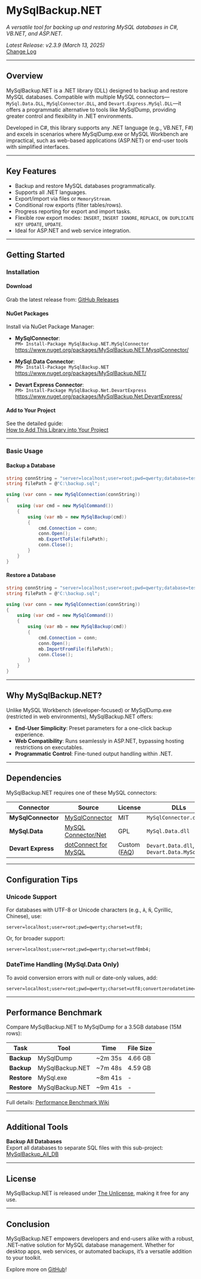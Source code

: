 # MySqlBackup.NET

*A versatile tool for backing up and restoring MySQL databases in C#, VB.NET, and ASP.NET.*

*Latest Release: v2.3.9 (March 13, 2025)*  
[Change Log](https://github.com/MySqlBackupNET/MySqlBackup.Net/wiki/Change-Log)

---

## Overview

MySqlBackup.NET is a .NET library (DLL) designed to backup and restore MySQL databases. Compatible with multiple MySQL connectors—`MySql.Data.DLL`, `MySqlConnector.DLL`, and `Devart.Express.MySql.DLL`—it offers a programmatic alternative to tools like MySqlDump, providing greater control and flexibility in .NET environments.

Developed in C#, this library supports any .NET language (e.g., VB.NET, F#) and excels in scenarios where MySqlDump.exe or MySQL Workbench are impractical, such as web-based applications (ASP.NET) or end-user tools with simplified interfaces.

---

## Key Features

- Backup and restore MySQL databases programmatically.
- Supports all .NET languages.
- Export/import via files or `MemoryStream`.
- Conditional row exports (filter tables/rows).
- Progress reporting for export and import tasks.
- Flexible row export modes: `INSERT`, `INSERT IGNORE`, `REPLACE`, `ON DUPLICATE KEY UPDATE`, `UPDATE`.
- Ideal for ASP.NET and web service integration.

---

## Getting Started

### Installation

#### Download
Grab the latest release from: [GitHub Releases](https://github.com/MySqlBackupNET/MySqlBackup.Net/releases)

#### NuGet Packages
Install via NuGet Package Manager:

- **MySqlConnector**:  
  `PM> Install-Package MySqlBackup.NET.MySqlConnector`  
  https://www.nuget.org/packages/MySqlBackup.NET.MysqlConnector/
  
- **MySql.Data Connector**:  
  `PM> Install-Package MySqlBackup.NET`  
  https://www.nuget.org/packages/MySqlBackup.NET/

- **Devart Express Connector**:  
  `PM> Install-Package MySqlBackup.Net.DevartExpress`  
  https://www.nuget.org/packages/MySqlBackup.Net.DevartExpress/

#### Add to Your Project
See the detailed guide:  
[How to Add This Library into Your Project](https://github.com/MySqlBackupNET/MySqlBackup.Net/wiki/How-to-Add-This-Library-into-Your-Project)

---

### Basic Usage

#### Backup a Database
```csharp
string connString = "server=localhost;user=root;pwd=qwerty;database=test;";
string filePath = @"C:\backup.sql";

using (var conn = new MySqlConnection(connString))
{
    using (var cmd = new MySqlCommand())
    {
        using (var mb = new MySqlBackup(cmd))
        {
            cmd.Connection = conn;
            conn.Open();
            mb.ExportToFile(filePath);
            conn.Close();
        }
    }
}
```

#### Restore a Database
```csharp
string connString = "server=localhost;user=root;pwd=qwerty;database=test;";
string filePath = @"C:\backup.sql";

using (var conn = new MySqlConnection(connString))
{
    using (var cmd = new MySqlCommand())
    {
        using (var mb = new MySqlBackup(cmd))
        {
            cmd.Connection = conn;
            conn.Open();
            mb.ImportFromFile(filePath);
            conn.Close();
        }
    }
}
```

---

## Why MySqlBackup.NET?

Unlike MySQL Workbench (developer-focused) or MySqlDump.exe (restricted in web environments), MySqlBackup.NET offers:

- **End-User Simplicity**: Preset parameters for a one-click backup experience.
- **Web Compatibility**: Runs seamlessly in ASP.NET, bypassing hosting restrictions on executables.
- **Programmatic Control**: Fine-tuned output handling within .NET.

---

## Dependencies

MySqlBackup.NET requires one of these MySQL connectors:

| Connector             | Source                                      | License       | DLLs                     |
|-----------------------|---------------------------------------------|---------------|--------------------------|
| **MySqlConnector**    | [MySqlConnector](https://mysqlconnector.net/) | MIT           | `MySqlConnector.dll`     |
| **MySql.Data**        | [MySQL Connector/Net](http://www.mysql.com/downloads/connector/net/) | GPL           | `MySql.Data.dll`         |
| **Devart Express**    | [dotConnect for MySQL](https://www.devart.com/dotconnect/mysql/)     | Custom ([FAQ](https://www.devart.com/dotconnect/mysql/licensing-faq.html)) | `Devart.Data.dll`, `Devart.Data.MySql.dll` |


---

## Configuration Tips

### Unicode Support
For databases with UTF-8 or Unicode characters (e.g., `À`, `Ñ`, Cyrillic, Chinese), use:
```
server=localhost;user=root;pwd=qwerty;charset=utf8;
```
Or, for broader support:
```
server=localhost;user=root;pwd=qwerty;charset=utf8mb4;
```

### DateTime Handling (MySql.Data Only)
To avoid conversion errors with null or date-only values, add:
```
server=localhost;user=root;pwd=qwerty;charset=utf8;convertzerodatetime=true;
```

---

## Performance Benchmark

Compare MySqlBackup.NET to MySqlDump for a 3.5GB database (15M rows):

| Task         | Tool              | Time    | File Size      |
|--------------|-------------------|---------|----------------|
| **Backup**   | MySqlDump         | ~2m 35s | 4.66 GB        |
| **Backup**   | MySqlBackup.NET   | ~7m 48s | 4.59 GB        |
| **Restore**  | MySql.exe         | ~8m 41s | -              |
| **Restore**  | MySqlBackup.NET   | ~9m 41s | -              |

Full details: [Performance Benchmark Wiki](https://github.com/MySqlBackupNET/MySqlBackup.Net/wiki/Performance-Benchmark-(MySqlDump-vs-MySqlBackup.NET))

---

## Additional Tools

**Backup All Databases**  
Export all databases to separate SQL files with this sub-project:  
[MySqlBackup_All_DB](https://github.com/MySqlBackupNET/MySqlBackup_All_DB)

---

## License

MySqlBackup.NET is released under [The Unlicense](https://github.com/MySqlBackupNET/MySqlBackup.Net/blob/master/LICENSE), making it free for any use.

---

## Conclusion

MySqlBackup.NET empowers developers and end-users alike with a robust, .NET-native solution for MySQL database management. Whether for desktop apps, web services, or automated backups, it’s a versatile addition to your toolkit.

Explore more on [GitHub](https://github.com/MySqlBackupNET/MySqlBackup.Net)!
